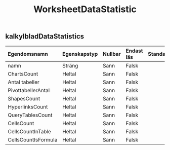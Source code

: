 ﻿---
title: WorksheetDataStatistic
second_title: Aspose.Cells Cloud Documen
type: docs
url: /sv/specification/model/worksheetdatastatistics/
description: "Aspose.Cells Molnmodellspecifikation: WorksheetDataStatistics. Hantera enkelt Excel och andra kalkylarksdokument med funktioner som att öppna, generera, redigera, dela, slå samman, jämföra och konvertera"
weight: 50
---
## **kalkylbladDataStatistics**

 

| Egendomsnamn| Egenskapstyp| Nullbar| Endast läs| Standardvärde| Beskrivning|
|:- |:- |:- |:- |:- |:- |
| namn| Sträng| Sann| Falsk|||
| ChartsCount| Heltal| Sann| Falsk|||
| Antal tabeller| Heltal| Sann| Falsk|||
| PivottabellerAntal| Heltal| Sann| Falsk|||
| ShapesCount| Heltal| Sann| Falsk|||
| HyperlinksCount| Heltal| Sann| Falsk|||
| QueryTablesCount| Heltal| Sann| Falsk|||
|CellsCount| Heltal| Sann| Falsk|||
| CellsCountInTable| Heltal| Sann| Falsk|||
| CellsCountIsFormula| Heltal| Sann| Falsk|||


